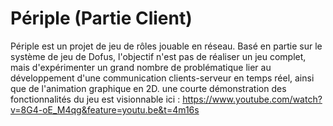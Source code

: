 # Périple (Partie Client)

Périple est un projet de jeu de rôles jouable en réseau.
Basé en partie sur le système de jeu de Dofus, l'objectif n'est pas de réaliser un jeu complet, mais d'expérimenter un grand nombre de problématique lier au développement d'une communication clients-serveur en temps réel, ainsi que de l'animation graphique en 2D.
une courte démonstration des fonctionnalités du jeu est visionnable ici : https://www.youtube.com/watch?v=8G4-oE_M4qg&feature=youtu.be&t=4m16s
